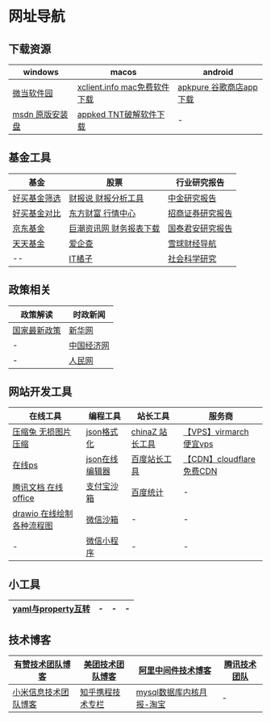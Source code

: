 # 网址导航
## 下载资源

| windows | macos | android |
| ------ | ------ | ------ |
| [微当软件园](https://www.weidown.com/) | [xclient.info mac免费软件下载](https://xclient.info/) | [apkpure 谷歌商店app下载](https://apkpure.com/cn/app) |
| [msdn 原版安装盘](http://msdn.itellyou.cn/) | [appked TNT破解软件下载](http://www.macbed.com/) |-  |

## 基金工具
| 基金 | 股票 | 行业研究报告 |
| ------ | ------ | ------ |
| [好买基金筛选](https://www.howbuy.com/fundtool/filter.htm)|[财报说 财报分析工具](https://caibaoshuo.com/) |[中金研究报告](http://www.yanjiubaogao.com/)|
|[好买基金对比](https://www.howbuy.com/fundtool/compare.htm)|[东方财富 行情中心](http://quote.eastmoney.com/center/) |[招商证券研究报告](https://www.newone.com.cn/research)|
|[京东基金](https://fund.jd.com/)|[巨潮资讯网 财务报表下载](http://www.cninfo.com.cn/new/commonUrl?url=disclosure/list/notice#sseMain) |[国泰君安研究报告](https://www.gtja.com/content/research/industry.html)|
|[天天基金](http://fund.eastmoney.com/)|[爱企查](https://aiqicha.baidu.com/) |[雪球财经导航](https://xueqiu.com/dh) |
|-- |[IT橘子](https://itjuzi.com/) | [社会科学研究](http://shxyj.ajcass.org/)

## 政策相关
| 政策解读 | 时政新闻 |
| ------- | -------- |
|[国家最新政策](http://www.gov.cn/zhengce/zuixin.htm) | [新华网](http://www.xinhuanet.com/) |
|- | [中国经济网](http://www.ce.cn/) |
|- | [人民网](http://www.people.com.cn/) |

## 网站开发工具
| 在线工具 | 编程工具 | 站长工具 | 服务商 |
| ------ | ------ | ------ | ------ |
|[压缩兔 无损图片压缩](https://www.yasuotu.com/) |[json格式化](https://www.json.cn/)|[chinaZ 站长工具](https://tool.chinaz.com/) |[【VPS】virmarch 便宜vps](https://billing.virmach.com/aff.php?aff=3922)|
|[在线ps](https://www.uupoop.com/)|[json在线编辑器](https://www.bejson.com/jsoneditoronline/)|[百度站长工具](https://ziyuan.baidu.com/site/index#/)|[【CDN】cloudflare 免费CDN](https://dash.cloudflare.com/)|
|[腾讯文档 在线office](https://docs.qq.com/desktop/)|[支付宝沙箱](https://openhome.alipay.com/platform/appDaily.htm?tab=info)|[百度统计](https://tongji.baidu.com/web/homepage/index)|- |
|[drawio 在线绘制各种流程图](https://app.diagrams.net/) |[微信沙箱](https://mp.weixin.qq.com/debug/cgi-bin/sandboxinfo?action=showinfo&t=sandbox/index)|-|- |
|- |[微信小程序](https://mp.weixin.qq.com/wxopen/initprofile?action=home&lang=zh_CN&token=1658137)|- |- |

## 小工具

| [yaml与property互转](https://www.toyaml.com/index.html) |- |- |- |
| ------ | ------ | ------ | ------ |

## 技术博客
| [有赞技术团队博客](https://tech.youzan.com/) |[美团技术团队博客](https://tech.meituan.com/) |[阿里中间件技术博客](http://jm.taobao.org/)|[腾讯技术团队](https://cloud.tencent.com/developer/teams) |
| ------ | ------ | ------ | ------ |
|[小米信息技术团队博客](https://xiaomi-info.github.io/) | [知乎携程技术专栏](https://zhuanlan.zhihu.com/ctriptech) | [mysql数据库内核月报-淘宝](http://mysql.taobao.org/monthly/) | -|